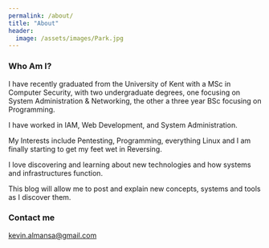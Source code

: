 ```yaml
---
permalink: /about/
title: "About"
header:
  image: /assets/images/Park.jpg
---
```


### Who Am I?

I have recently graduated from the University of Kent with a MSc in Computer
Security, with two undergraduate degrees, one focusing on System Administration
& Networking, the other a three year BSc focusing on Programming.

I have worked in IAM, Web Development, and System Administration.

My Interests include Pentesting, Programming, everything Linux and I am finally
starting to get my feet wet in Reversing.

I love discovering and learning about new technologies and how systems and
infrastructures function.

This blog will allow me to post and explain new concepts, systems and tools as
I discover them.

### Contact me

[kevin.almansa@gmail.com](mailto:kevin.almansa@gmail.com)
